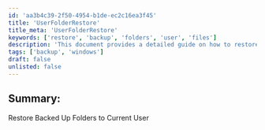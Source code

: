 ```yaml
---
id: 'aa3b4c39-2f50-4954-b1de-ec2c16ea3f45'
title: 'UserFolderRestore'
title_meta: 'UserFolderRestore'
keywords: ['restore', 'backup', 'folders', 'user', 'files']
description: 'This document provides a detailed guide on how to restore backed up folders to the current user in a Windows environment. It covers the necessary steps and considerations to ensure a successful restoration process.'
tags: ['backup', 'windows']
draft: false
unlisted: false
---
```


## Summary:

Restore Backed Up Folders to Current User



